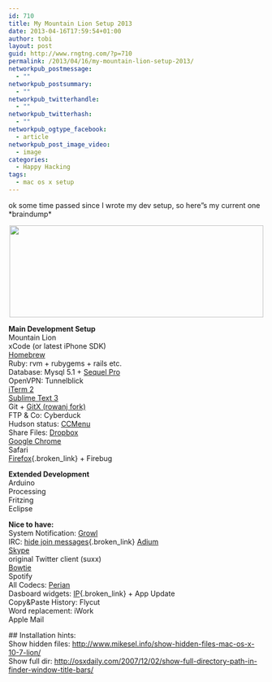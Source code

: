```yaml
---
id: 710
title: My Mountain Lion Setup 2013
date: 2013-04-16T17:59:54+01:00
author: tobi
layout: post
guid: http://www.rngtng.com/?p=710
permalink: /2013/04/16/my-mountain-lion-setup-2013/
networkpub_postmessage:
  - ""
networkpub_postsummary:
  - ""
networkpub_twitterhandle:
  - ""
networkpub_twitterhash:
  - ""
networkpub_ogtype_facebook:
  - article
networkpub_post_image_video:
  - image
categories:
  - Happy Hacking
tags:
  - mac os x setup
---
```

ok some time passed since I wrote my dev setup, so here&#8221;s my current one \*braindump\*

<p style="text-align: center;">
  <img class="aligncenter size-full wp-image-497" src="http://www.rngtng.com/files/2010/04/mac_os_x.jpg" alt="" width="500" height="181" srcset="http://www.rngtng.com/files/2010/04/mac_os_x.jpg 500w, http://www.rngtng.com/files/2010/04/mac_os_x-300x108.jpg 300w" sizes="(max-width: 500px) 100vw, 500px" />
</p>

**Main Development Setup**  
Mountain Lion  
xCode (or latest iPhone SDK)  
[Homebrew](http://mxcl.github.com/homebrew/)  
Ruby: rvm + rubygems + rails etc.  
Database: Mysql 5.1 + [Sequel Pro](http://www.sequelpro.com/)  
OpenVPN: Tunnelblick  
[iTerm 2](http://www.iterm2.com/)  
[Sublime Text 3](http://www.sublimetext.com/3)  
Git + [GitX (rowanj fork)](http://rowanj.github.io/gitx/)  
FTP & Co: Cyberduck  
Hudson status: [CCMenu](http://ccmenu.sourceforge.net/)  
Share Files: [Dropbox](http://www.dropbox.com/referrals/NTEzNjgzMzk)  
[Google Chrome](http://www.google.com/chrome)  
Safari  
[Firefox](http://www.mozilla-europe.org/en/firefox/){.broken_link} + Firebug

**Extended Development**  
Arduino  
Processing  
Fritzing  
Eclipse

**Nice to have:**  
System Notification: [Growl](http://growl.info/)  
IRC: [hide join messages](http://clintecker.com/disable-irc-msgs.html){.broken_link} [Adium](http://adium.im/)  
[Skype](http://www.skype.com/)  
original Twitter client (suxx)  
[Bowtie](http://bowtieapp.com/)  
Spotify  
All Codecs: [Perian](http://www.perian.org/)  
Dasboard widgets: [IP](http://www.apple.com/downloads/dashboard/networking_security/ipwidget.html){.broken_link} + App Update  
Copy&Paste History: Flycut  
Word replacement: iWork  
Apple Mail

\## Installation hints:  
Show hidden files: <http://www.mikesel.info/show-hidden-files-mac-os-x-10-7-lion/>  
Show full dir: <http://osxdaily.com/2007/12/02/show-full-directory-path-in-finder-window-title-bars/>